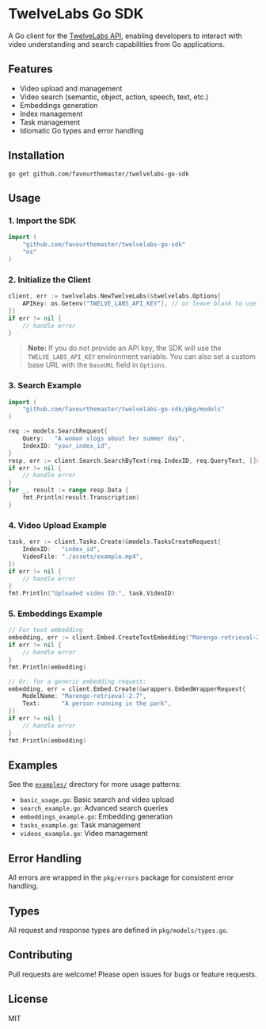 # TwelveLabs Go SDK

A Go client for the [TwelveLabs API](https://docs.twelvelabs.io/), enabling developers to interact with video understanding and search capabilities from Go applications.

## Features
- Video upload and management
- Video search (semantic, object, action, speech, text, etc.)
- Embeddings generation
- Index management
- Task management
- Idiomatic Go types and error handling

## Installation

```
go get github.com/favourthemaster/twelvelabs-go-sdk
```

## Usage

### 1. Import the SDK

```go
import (
    "github.com/favourthemaster/twelvelabs-go-sdk"
    "os"
)
```

### 2. Initialize the Client

```go
client, err := twelvelabs.NewTwelveLabs(&twelvelabs.Options{
    APIKey: os.Getenv("TWELVE_LABS_API_KEY"), // or leave blank to use env var
})
if err != nil {
    // handle error
}
```

> **Note:** If you do not provide an API key, the SDK will use the `TWELVE_LABS_API_KEY` environment variable. You can also set a custom base URL with the `BaseURL` field in `Options`.

### 3. Search Example

```go
import (
    "github.com/favourthemaster/twelvelabs-go-sdk/pkg/models"
)

req := models.SearchRequest{
    Query:   "A woman vlogs about her summer day",
    IndexID: "your_index_id",
}
resp, err := client.Search.SearchByText(req.IndexID, req.QueryText, []string{"visual", "audio"})
if err != nil {
    // handle error
}
for _, result := range resp.Data {
    fmt.Println(result.Transcription)
}
```

### 4. Video Upload Example

```go
task, err := client.Tasks.Create(&models.TasksCreateRequest{
    IndexID:   "index_id",
    VideoFile: "./assets/example.mp4",
})
if err != nil {
    // handle error
}
fmt.Println("Uploaded video ID:", task.VideoID)
```

### 5. Embeddings Example

```go
// For text embedding
embedding, err := client.Embed.CreateTextEmbedding("Marengo-retrieval-2.7", "A person running in the park")
if err != nil {
    // handle error
}
fmt.Println(embedding)

// Or, for a generic embedding request:
embedding, err = client.Embed.Create(&wrappers.EmbedWrapperRequest{
    ModelName: "Marengo-retrieval-2.7",
    Text:      "A person running in the park",
})
if err != nil {
    // handle error
}
fmt.Println(embedding)
```

## Examples
See the [`examples/`](./examples/) directory for more usage patterns:
- `basic_usage.go`: Basic search and video upload
- `search_example.go`: Advanced search queries
- `embeddings_example.go`: Embedding generation
- `tasks_example.go`: Task management
- `videos_example.go`: Video management

## Error Handling
All errors are wrapped in the `pkg/errors` package for consistent error handling.

## Types
All request and response types are defined in `pkg/models/types.go`.

## Contributing
Pull requests are welcome! Please open issues for bugs or feature requests.

## License
MIT

